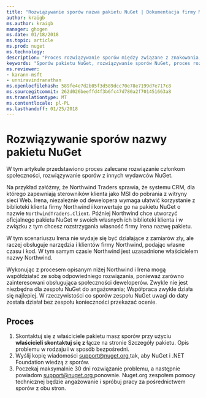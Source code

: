 ```yaml
---
title: "Rozwiązywanie sporów nazwa pakietu NuGet | Dokumentacja firmy Microsoft"
author: kraigb
ms.author: kraigb
manager: ghogen
ms.date: 01/18/2018
ms.topic: article
ms.prod: nuget
ms.technology: 
description: "Proces rozwiązywanie sporów między związane z znakowania, znaków towarowych i innych konfliktów wydawcy pakietu NuGet."
keywords: "Sporów pakietu NuGet, rozwiązywanie sporów NuGet, proces rozpoznawania sporów"
ms.reviewer:
- karann-msft
- unniravindranathan
ms.openlocfilehash: 589fe4e7d2b05f3d589dcc70e78e7199d7e717c8
ms.sourcegitcommit: 262d026beeffd4f3b6fc47d780a2f701451663a8
ms.translationtype: MT
ms.contentlocale: pl-PL
ms.lasthandoff: 01/25/2018
---
```

# <a name="resolving-disputes-over-nuget-package-names"></a>Rozwiązywanie sporów nazwy pakietu NuGet

W tym artykule przedstawiono proces zalecane rozwiązanie członkom społeczności, rozwiązywanie sporów z innych wydawców NuGet.

Na przykład załóżmy, że Northwind Traders sprawia, że systemu CRM, dla którego zapewniają sterowników klienta jako MSI do pobrania z witryny sieci Web. Irena, niezależnie od dewelopera wymaga ułatwić korzystanie z biblioteki klienta firmy Northwind i konwertuje go na pakietu NuGet o nazwie `NorthwindTraders.Client`. Później Northwind chce utworzyć oficjalnego pakietu NuGet w swoich własnych ich biblioteki klienta i w związku z tym chcesz rozstrzygania własność firmy Irena nazwę pakietu.

W tym scenariuszu Irena nie wydaje się być działające z zamiarów zły, ale raczej obsługuje narzędzia i klientów firmy Northwind, podając własne czasu i kod. W tym samym czasie Northwind jest uzasadnione właścicielem nazwy Northwind.

Wykonując z procesem opisanym niżej Northwind i Irena mogą współdziałać ze sobą odpowiedniego rozwiązania, ponieważ zarówno zainteresowani obsługująca społeczności deweloperów. Zwykle nie jest niezbędna dla zespołu NuGet do angażowania; Współpraca zwykle działa się najlepiej. W rzeczywistości co sporów zespołu NuGet uwagi do daty została działał bez zespołu konieczności przekazać ocenie.

## <a name="process"></a>Proces

1. Skontaktuj się z właściciele pakietu masz sporów przy użyciu **właścicieli skontaktuj się z** łącze na stronie Szczegóły pakietu. Opis problemu w rodzaju i w sposób bezpośredni.
1. Wyślij kopię wiadomości [ support@nuget.org ](mailto:support@nuget.org) tak, aby NuGet i .NET Foundation wiedzą z sporów.
1. Poczekaj maksymalnie 30 dni rozwiązanie problemu, a następnie powiadom [ support@nuget.org ](mailto:support@nuget.org) ponownie. Nuget.org zespołem pomocy technicznej będzie angażowanie i spróbuj pracy za pośrednictwem sporów z obu stron.
